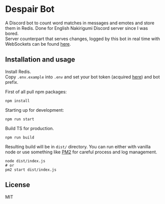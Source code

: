 # Despair Bot
A Discord bot to count word matches in messages and emotes and store them in Redis.
Done for English Nakirigumi Discord server since I was bored.  
Server counterpart that serves changes, logged by this bot in real time
with WebSockets can be found [here](https://github.com/IAmVisco/despair-server).

## Installation and usage
Install Redis.  
Copy `.env.example` into `.env` and set your bot token (acquired [here](https://discord.com/developers/applications)) and bot prefix.

First of all pull npm packages:
```shell script
npm install
```
Starting up for development:
 ```shell script
npm run start
```
Build TS for production.
```shell script
npm run build
```
Resulting build will be in `dist/` directory. You can run either with vanilla node or use something like [PM2](https://pm2.keymetrics.io/docs/usage/quick-start/)
for careful process and log management.
```shell script
node dist/index.js
# or
pm2 start dist/index.js
```
## License
MIT
